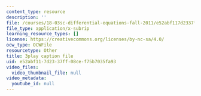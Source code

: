 ```yaml
---
content_type: resource
description: ''
file: /courses/18-03sc-differential-equations-fall-2011/e52abf117d2337ff08cef75b7035fa93_R_8beV_gXHc.srt
file_type: application/x-subrip
learning_resource_types: []
license: https://creativecommons.org/licenses/by-nc-sa/4.0/
ocw_type: OCWFile
resourcetype: Other
title: 3play caption file
uid: e52abf11-7d23-37ff-08ce-f75b7035fa93
video_files:
  video_thumbnail_file: null
video_metadata:
  youtube_id: null
---
```

